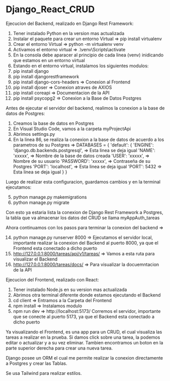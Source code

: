 # Django_React_CRUD

Ejecucion del Backend, realizado en Django Rest Framework:

1. Tener instalado Python en la version mas actualizada
2. Instalar el paquete para crear un entorno Virtual => pip install virtualenv
3. Crear el entorno Virtual => python -m virtualenv venv
4. Activamos el entorno virtual => .\venv\Scripts\activate
5. En la consola debe aparacer al principio de cada linea (venv) inidicando que estamos en un entorno virtual
6. Estando en el entorno virtual, instalamos los siguientes modulos:
7. pip install django
8. pip install djangorestframework
9. pip install django-cors-headers => Conexion al Frontend
10. pip install djoser => Conexion atraves de AXIOS  
11. pip install coreapi => Documentacion de la API
12. pip install psycopg2 => Conexion a la Base de Datos Postgres

Antes de ejecutar el servidor del backend, realimos la conexion a la base de datos de Postgres:
1. Creamos la base de datos en Postgres
2. En Visual Studio Code, vamos a la carpeta myProjectApi
3. Abrimos settings.py
4. En la linea 86, se realiza la conexion a la base de datos de acuerdo a los parametros de su Postgres =>
DATABASES = {
    'default': {
        'ENGINE': 'django.db.backends.postgresql', => Esta linea se deja igual
        'NAME': 'xxxxx', => Nombre de la base de datos creada
        'USER': 'xxxxx', => Nombre de su usuario
        'PASSWORD': 'xxxxx', => Contraseña de su Postgres
        'PORT': 'localhost', => Esta linea se deja igual
        'PORT': 5432 => Esta linea se deja igual
    }
}

Luego de realizar esta configuracion, guardamos cambios y en la terminal ejecutamos:

5. python manage.py makemigrations
6. python manage.py migrate

Con esto ya estaria lista la conexion de Django Rest Framework a Postgres, la tabla que va almacenar los datos del CRUD se llama myAppAuth_tareas

Ahora continuamos con los pasos para terminar la conexion del backend =>

14. python manage.py runserver 8000 => Ejecutamos el servidor local, importante realizar la conexion del Backend al puerto 8000, ya que el Frontend esta conectado a dicho puerto
15. http://127.0.0.1:8000/tareas/api/v1/tareas/ => Vamos a esta ruta para visualizar el Backend
16. http://127.0.0.1:8000/tareas/docs/ => Para visualizar la docuemntacion de la API

Ejecucion del Frontend, realizado con React:

1. Tener instalado Node.js en su version mas actualizada
2. Abrimos otra terminal diferente donde estamos ejecutando el Backend
3. cd client => Entramos a la Carpeta del Frontend
4. npm install => Instalamos modulo
5. npm run dev => http://localhost:5173/ Corremos el servidor, importante que se conecte al puerto 5173, ya que el Backend esta conectado a dicho puerto 

Ya visualizando el Frontend, es una app para un CRUD, el cual visualiza las tareas a realizar en la prueba.
Si damos click sobre una tarea, la podemos editar o actualizar y a su vez eliminar.
Tambien encontramos un boton en la parte superior derecha para crear una nueva tarea.

Django posee un ORM el cual me permite realizar la conexion directamente a Postgres y crear las Tablas.

Se usa Tailwind para realizar estilos.

   
